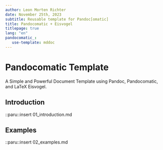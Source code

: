```yaml
---
author: Leon Morten Richter
date: November 25th, 2023
subtitle: Reusable template for Pandoc[omatic]
title: Pandocomatic + Eisvogel
titlepage: true
lang: "en"
pandocomatic_:
   use-template: mddoc
---
```


# Pandocomatic Template

A Simple and Powerful Document Template using Pandoc, Pandocomatic, and LaTeX Eisvogel.

## Introduction

::paru::insert 01_introduction.md

## Examples

::paru::insert 02_examples.md
